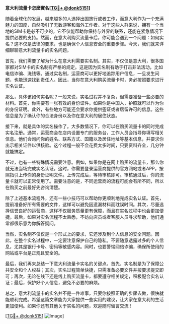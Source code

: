 **意大利流量卡怎麽實名[[TG💪+ @donk5151](https://t.me/s/donk5151)]**

随着全球化的发展，越来越多的人选择出国旅行或者工作，而意大利作为一个充满魅力的国度，自然吸引了无数游客和海外工作者。对于这些人群来说，拥有一个当地的SIM卡是必不可少的，它不仅能帮助你保持与外界的联系，还能在紧急情况下提供必要的支持。然而，在意大利购买流量卡后，你可能会遇到一个问题：如何实名？这不仅是法律的要求，也是确保个人信息安全的重要步骤。今天，我们就来详细聊聊意大利流量卡的实名问题。

首先，我们需要了解为什么在意大利需要实名制。其实，不仅仅是意大利，很多国家都对SIM卡的实名制有严格的规定。这是因为实名制有助于打击非法活动，比如电信诈骗、洗钱等。通过实名制，运营商可以更好地追踪用户信息，一旦发生问题，也能迅速找到责任人。因此，当你在意大利购买流量卡时，务必按照要求进行实名认证。

那么，具体该如何实名呢？一般来说，实名过程并不复杂，但需要准备一些必要的材料。首先，你需要有一张有效的身份证件。如果你是中国人，护照就可以作为你的身份证明。此外，有些地方可能还会要求你提供签证或者居留许可的信息。这些信息是为了确认你的合法身份以及你在意大利的居住状态。

接下来，就是具体的实名操作了。大多数情况下，你可以在购买流量卡的同时完成实名注册。通常，运营商会在店内设置专门的服务台，工作人员会指导你填写相关信息。他们会询问你的姓名、联系方式、国籍以及居住地址等基本信息，并要求你出示相关证件以供核验。这个过程一般不会花费太多时间，只要资料齐全，几分钟就能搞定。

不过，也有一些特殊情况需要注意。例如，如果你是在网上购买的流量卡，那么你就无法当场完成实名认证。这时，你需要登录运营商提供的官方网站或者APP，按照指引上传你的身份证明文件。上传完成后，等待审核即可。审核通过后，你的流量卡就可以正常使用了。需要注意的是，不同运营商的流程可能会有所不同，所以在购买之前最好先咨询清楚。

除了上述基本流程外，还有一些小技巧可以帮助你更顺利地完成实名认证。首先，提前准备好所有需要的文件，这样可以避免因遗漏材料而耽误时间。其次，尽量选择信誉良好的运营商，这样不仅服务质量更有保障，而且在实名过程中也会更加便捷。最后，如果对实名流程不太熟悉，不妨向店员或者客服人员寻求帮助，他们通常都很乐意为你解答疑问。

当然，实名制不仅仅是一个形式上的要求，它还涉及到个人信息的安全问题。因此，在整个实名过程中，一定要注意保护自己的隐私。不要随意透露过多的个人信息，尤其是银行卡号、密码等敏感内容。同时，也要警惕网络诈骗，确保所使用的网站或平台是正规且安全的。

最后，我们再来总结一下意大利流量卡实名的关键点。首先，实名制是为了保障公共安全和个人权益；其次，实名过程简单快捷，只需准备必要文件并按要求提交即可；再次，无论在线下还是线上购买流量卡，都要遵守相关规定，积极配合实名认证；最后，保护好个人信息，避免不必要的麻烦。

总之，意大利流量卡的实名并不是一件难事，只要你按照正确的步骤去做，很快就能顺利完成。希望这篇文章能为大家提供一些实用的建议，让大家在意大利的生活更加便利。如果你还有其他关于实名的问题，欢迎随时留言交流！

[[TG💪+ @donk5151](https://t.me/s/donk5151) ![Image](https://i.postimg.cc/rwNCRYN7/Snipaste-2025-04-30-17-27-05.png)]